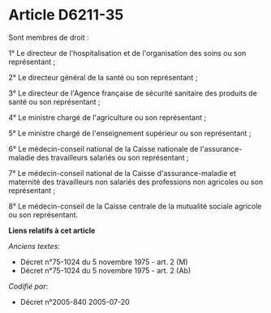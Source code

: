 # Article D6211-35

Sont membres de droit :

1° Le directeur de l'hospitalisation et de l'organisation des soins ou son représentant ;

2° Le directeur général de la santé ou son représentant ;

3° Le directeur de l'Agence française de sécurité sanitaire des produits de santé ou son représentant ;

4° Le ministre chargé de l'agriculture ou son représentant ;

5° Le ministre chargé de l'enseignement supérieur ou son représentant ;

6° Le médecin-conseil national de la Caisse nationale de l'assurance-maladie des travailleurs salariés ou son représentant ;

7° Le médecin-conseil national de la Caisse d'assurance-maladie et maternité des travailleurs non salariés des professions
non agricoles ou son représentant ;

8° Le médecin-conseil de la Caisse centrale de la mutualité sociale agricole ou son représentant.

**Liens relatifs à cet article**

_Anciens textes_:

  - Décret n°75-1024 du 5 novembre 1975 - art. 2 (M)
  - Décret n°75-1024 du 5 novembre 1975 - art. 2 (Ab)

_Codifié par_:

  - Décret n°2005-840 2005-07-20
